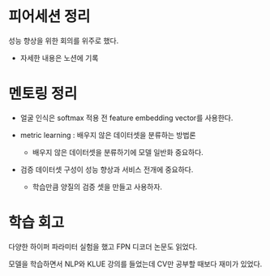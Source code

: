 # 피어세션 정리

성능 향상을 위한 회의를 위주로 했다.
- 자세한 내용은 노션에 기록


# 멘토링 정리

- 얼굴 인식은 softmax 적용 전 feature embedding vector를 사용한다.

- metric learning : 배우지 않은 데이터셋을 분류하는 방법론
  - 배우지 않은 데이터셋을 분류하기에 모델 일반화 중요하다.

- 검증 데이터셋 구성이 성능 향상과 서비스 전개에 중요하다.
  - 학습만큼 양질의 검증 셋을 만들고 사용하자.

# 학습 회고

다양한 하이퍼 파라미터 실험을 했고 FPN 디코더 논문도 읽었다.

모델을 학습하면서 NLP와 KLUE 강의를 들었는데 CV만 공부할 때보다 재미가 있었다. 